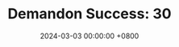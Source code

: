 ---
title: "Demandon Success: 30"
date: 2024-03-03 00:00:00 +0800
categories: [Blogging]
tag: [Blogging]
image: https://pbs.twimg.com/media/GHK0ORGX0AAqX04?format=jpg&name=large
---